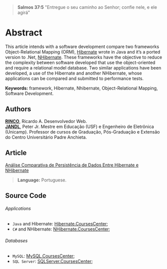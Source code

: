 > **Salmos 37:5** "Entregue o seu caminho ao Senhor; confie nele, e ele agirá"

# Abstract
This article intends with a software development compare two frameworks Object-Relational Mapping (ORM),
[Hibernate] wrote in Java and it’s a ported version to .Net, [NHibernate]. These frameworks have the objective
to reduce the complexity between software developed that use the object-oriented and require a relational
model database. Two similar applications have been developed, a use of the Hibernate and another NHibernate,
whose applications can be compared and submitted to performance tests.

<b>Keywords:</b> framework, Hibernate, Nhibernate, Object-Relational Mapping, Software Development.

## Authors
<b>[RINCO]</b>, Ricardo A. Desenvolvedor Web.<br />
<b>[JANDL]</b>, Peter Jr. Mestre em Educação (USF) e Engenheiro de Eletrônica (Unicamp). Professor de cursos de Graduação, Pós-Graduação e Extensão do Centro Universitário Padre Anchieta.


## Article
[Análise Comparativa de Persistência de Dados Entre Hibernate e NHibernate]
> **Language:** Portuguese.


## Source Code
###### Applications
- `Java` and Hibernate: [Hibernate.CoursesCenter];
- `C#` and NHibernate: [NHibernate.CoursesCenter];


###### Databases
- `MySQL`: [MySQL.CoursesCenter];
- `SQL Server`: [SQLServer.CoursesCenter];


[Hibernate]: <http://hibernate.org/>
[NHibernate]: <http://nhibernate.info/>
[RINCO]: <https://www.linkedin.com/in/ricardorinco>
[JANDL]: <https://www.linkedin.com/in/peter-jandl-junior-98890433>
[Análise Comparativa de Persistência de Dados Entre Hibernate e NHibernate]: <http://www.slideshare.net/RicardoRinco1/anlise-comparativa-de-persistncia-de-dados-entre-hibernate-e-nhibernate>
[Hibernate.CoursesCenter]: <https://github.com/ricardorinco/Hibernate.CoursesCenter/>
[NHibernate.CoursesCenter]: <https://github.com/ricardorinco/NHibernate.CoursesCenter/>
[MySQL.CoursesCenter]: <https://github.com/ricardorinco/MySQL.CoursesCenter>
[SQLServer.CoursesCenter]: <https://github.com/ricardorinco/SQLServer.CoursesCenter>
